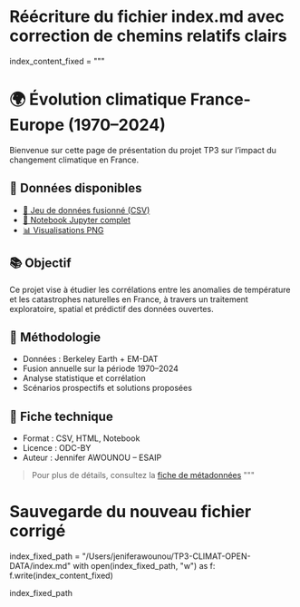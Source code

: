 # Réécriture du fichier index.md avec correction de chemins relatifs clairs
index_content_fixed = """
# 🌍 Évolution climatique France-Europe (1970–2024)

Bienvenue sur cette page de présentation du projet TP3 sur l’impact du changement climatique en France.

## 📁 Données disponibles
- [📄 Jeu de données fusionné (CSV)](/Users/jeniferawounou/TP3-CLIMAT-OPEN-DATA/data/donnees_fusionnees_france.csv)
- [📓 Notebook Jupyter complet](/Users/jeniferawounou/TP3-CLIMAT-OPEN-DATA)
- [📊 Visualisations PNG](figures/)

## 📚 Objectif
Ce projet vise à étudier les corrélations entre les anomalies de température et les catastrophes naturelles en France, à travers un traitement exploratoire, spatial et prédictif des données ouvertes.

## 🧠 Méthodologie
- Données : Berkeley Earth + EM-DAT
- Fusion annuelle sur la période 1970–2024
- Analyse statistique et corrélation
- Scénarios prospectifs et solutions proposées

## 🔎 Fiche technique
- Format : CSV, HTML, Notebook
- Licence : ODC-BY
- Auteur : Jennifer AWOUNOU – ESAIP

> Pour plus de détails, consultez la [fiche de métadonnées](metadata.md)
"""

# Sauvegarde du nouveau fichier corrigé
index_fixed_path = "/Users/jeniferawounou/TP3-CLIMAT-OPEN-DATA/index.md"
with open(index_fixed_path, "w") as f:
    f.write(index_content_fixed)

index_fixed_path
